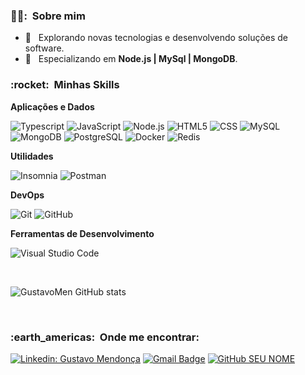 <h3> 👨‍💼: &nbsp;Sobre mim </h3>

- 🤔 &nbsp; Explorando novas tecnologias e desenvolvendo soluções de software.
- 🌱 &nbsp; Especializando em  **Node.js | MySql | MongoDB**.

<h3> :rocket: &nbsp;Minhas Skills </h3>

**Aplicações e Dados**

  
  ![Typescript](https://img.shields.io/badge/TypeScript-007ACC?style=for-the-badge&logo=typescript&logoColor=white)
  ![JavaScript](https://img.shields.io/badge/JavaScript-F7DF1E?style=for-the-badge&logo=javascript&logoColor=black)
  ![Node.js](https://img.shields.io/badge/Node.js-43853D?style=for-the-badge&logo=node.js&logoColor=white)
  ![HTML5](https://img.shields.io/badge/HTML-239120?style=for-the-badge&logo=html5&logoColor=white)
  ![CSS](https://img.shields.io/badge/CSS-239120?&style=for-the-badge&logo=css3&logoColor=white)
  ![MySQL](https://img.shields.io/badge/MySQL-00000F?style=for-the-badge&logo=mysql&logoColor=white)
  ![MongoDB](https://img.shields.io/badge/MongoDB-4EA94B?style=for-the-badge&logo=mongodb&logoColor=white)
  ![PostgreSQL](https://img.shields.io/badge/PostgreSQL-316192?style=for-the-badge&logo=postgresql&logoColor=white)
  ![Docker](https://img.shields.io/badge/Docker-2496ED?style=for-the-badge&logo=docker&logoColor=white)
  ![Redis](https://img.shields.io/badge/Redis-D9281A?style=for-the-badge&logo=redis&logoColor=white)
  

**Utilidades**

  ![Insomnia](https://img.shields.io/badge/-Insomnia-333333?style=flat&logo=insomnia)
  ![Postman](https://img.shields.io/badge/-Postman-333333?style=flat&logo=postman)

**DevOps**

  ![Git](https://img.shields.io/badge/-Git-333333?style=flat&logo=git)
  ![GitHub](https://img.shields.io/badge/-GitHub-333333?style=flat&logo=github)
  

**Ferramentas de Desenvolvimento**

  ![Visual Studio Code](https://img.shields.io/badge/-Visual%20Studio%20Code-333333?style=flat&logo=visual-studio-code&logoColor=007ACC)
  

<br/>


  ![GustavoMen GitHub stats](https://github-readme-stats.vercel.app/api?username=gustavomen&show_icons=true&theme=dark)


<br/>

<h3> :earth_americas: &nbsp;Onde me encontrar: </h3> 

[![Linkedin: Gustavo Mendonça](https://img.shields.io/badge/-GustavoMen-blue?style=flat-square&logo=Linkedin&logoColor=white&link=LINK-DO-SEU-LINKEDIN)](https://www.linkedin.com/in/gustavomen/)
[![Gmail Badge](https://img.shields.io/badge/contato.gustavomendonca-006bed?style=flat-square&logo=Gmail&logoColor=white&link=mailto:SEU-EMAIL)](mailto:contato.gustavomendonca@gmail.com)
[![GitHub SEU NOME]( https://img.shields.io/github/followers/GustavoMen?label=follow&style=social)](https://github.com/GustavoMen)
